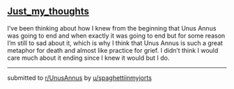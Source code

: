 ## [Just_my_thoughts](https://www.reddit.com/r/UnusAnnus/comments/jrstqt/just_my_thoughts/)

I’ve been thinking about how I knew from the beginning that Unus Annus was going to end and when exactly it was going to end but for some reason I’m still to sad about it, which is why I think that Unus Annus is such a great metaphor for death and almost like practice for grief. I didn’t think I would care much about it ending since I knew it would but I do.

---

submitted to [r/UnusAnnus](https://www.reddit.com/r/UnusAnnus) by [u/spaghettiinmyjorts](https://www.reddit.com/user/spaghettiinmyjorts)
